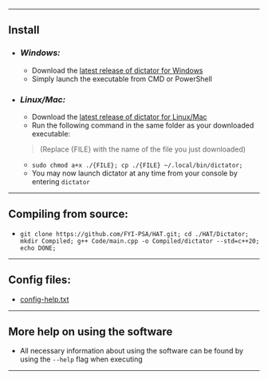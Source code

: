 ________________

## Install

  * ### _Windows:_
    - Download the [latest release of dictator for Windows](https://Github.com/FYI-PSA/Hat/releases/latest)
    - Simply launch the executable from CMD or PowerShell  

  * ### _Linux/Mac:_
    - Download the [latest release of dictator for Linux/Mac](https://Github.com/FYI-PSA/Hat/releases/latest)
    - Run the following command in the same folder as your downloaded executable:
    
    > (Replace {FILE} with the name of the file you just downloaded)

    * ```sudo chmod a+x ./{FILE}; cp ./{FILE} ~/.local/bin/dictator;```
    - You may now launch dictator at any time from your console by entering `dictator`

________________

## Compiling from source:

  * `git clone https://github.com/FYI-PSA/HAT.git; cd ./HAT/Dictator; mkdir Compiled; g++ Code/main.cpp -o Compiled/dictator --std=c++20; echo DONE;`

________________

## Config files:
  * [config-help.txt](/Dictator/config-help.txt)

________________

## More help on using the software
  * All necessary information about using the software can be found by using the `--help` flag when executing

________________
